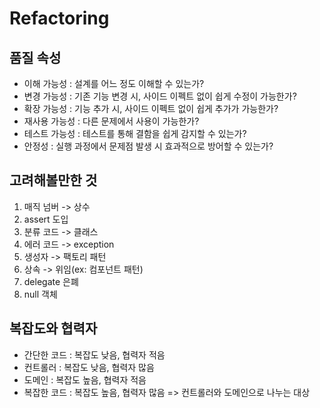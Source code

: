 # Refactoring

## 품질 속성
- 이해 가능성 : 설계를 어느 정도 이해할 수 있는가?
- 변경 가능성 : 기존 기능 변경 시, 사이드 이펙트 없이 쉽게 수정이 가능한가?
- 확장 가능성 : 기능 추가 시, 사이드 이펙트 없이 쉽게 추가가 가능한가?
- 재사용 가능성 : 다른 문제에서 사용이 가능한가?
- 테스트 가능성 : 테스트를 통해 결함을 쉽게 감지할 수 있는가?
- 안정성 : 실행 과정에서 문제점 발생 시 효과적으로 방어할 수 있는가?

## 고려해볼만한 것
1. 매직 넘버 -> 상수
2. assert 도입
3. 분류 코드 -> 클래스
4. 에러 코드 -> exception
5. 생성자 -> 팩토리 패턴
6. 상속 -> 위임(ex: 컴포넌트 패턴)
7. delegate 은폐
8. null 객체

## 복잡도와 협력자
- 간단한 코드 : 복잡도 낮음, 협력자 적음
- 컨트롤러 : 복잡도 낮음, 협력자 많음
- 도메인 : 복잡도 높음, 협력자 적음
- 복잡한 코드 : 복잡도 높음, 협력자 많음 => 컨트롤러와 도메인으로 나누는 대상